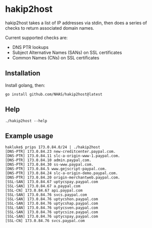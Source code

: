 # hakip2host
hakip2host takes a list of IP addresses via stdin, then does a series of checks to return associated domain names.

Current supported checks are:

- DNS PTR lookups
- Subject Alternative Names (SANs) on SSL certificates
- Common Names (CNs) on SSL certificates

## Installation

Install golang, then:

```
go install github.com/NHAS/hakip2host@latest
```

## Help

```
./hakip2host --help
```

## Example usage

```
hakluke$ prips 173.0.84.0/24 | ./hakip2host
[DNS-PTR] 173.0.84.23 new-creditcenter.paypal.com.
[DNS-PTR] 173.0.84.11 slc-a-origin-www-1.paypal.com.
[DNS-PTR] 173.0.84.10 admin.paypal.com.
[DNS-PTR] 173.0.84.30 ss-www.paypal.com.
[DNS-PTR] 173.0.84.5 www.gejscript-paypal.com.
[DNS-PTR] 173.0.84.24 slc-a-origin-demo.paypal.com.
[DNS-PTR] 173.0.84.20 origin-merchantweb.paypal.com.
[SSL-SAN] 173.0.84.67 uptycspay.paypal.com
[SSL-SAN] 173.0.84.67 a.paypal.com
[SSL-CN] 173.0.84.67 api.paypal.com
[SSL-SAN] 173.0.84.76 svcs.paypal.com
[SSL-SAN] 173.0.84.76 uptycshon.paypal.com
[SSL-SAN] 173.0.84.76 uptycshap.paypal.com
[SSL-SAN] 173.0.84.76 uptycsven.paypal.com
[SSL-SAN] 173.0.84.76 uptycsize.paypal.com
[SSL-SAN] 173.0.84.76 uptycspay.paypal.com
[SSL-CN] 173.0.84.76 svcs.paypal.com
```
